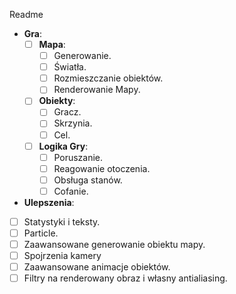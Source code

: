 ﻿Readme

- **Gra**:
    - [ ] **Mapa**:
        - [ ] Generowanie.
        - [ ] Światła.
        - [ ] Rozmieszczanie obiektów.
        - [ ] Renderowanie Mapy.
    - [ ] **Obiekty**:
        - [ ] Gracz.
        - [ ] Skrzynia.
        - [ ] Cel.
    - [ ] **Logika Gry**:
        - [ ] Poruszanie.
        - [ ] Reagowanie otoczenia.
        - [ ] Obsługa stanów.
        - [ ] Cofanie.
- **Ulepszenia**:
- [ ] Statystyki i teksty.
- [ ] Particle.
- [ ] Zaawansowane generowanie obiektu mapy.
- [ ] Spojrzenia kamery
- [ ] Zaawansowane animacje obiektów.
- [ ] Filtry na renderowany obraz i własny antialiasing.